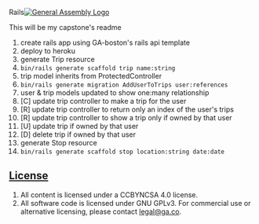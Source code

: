 Rails[![General Assembly Logo](https://camo.githubusercontent.com/1a91b05b8f4d44b5bbfb83abac2b0996d8e26c92/687474703a2f2f692e696d6775722e636f6d2f6b6538555354712e706e67)](https://generalassemb.ly/education/web-development-immersive)

This will be my capstone's readme

1. create rails app using GA-boston's rails api template
2. deploy to heroku
3. generate Trip resource
  1. `bin/rails generate scaffold trip name:string`
  2. trip model inherits from ProtectedController
  3. `bin/rails generate migration AddUserToTrips user:references`
  4. user & trip models updated to show one:many relationship
  5. [C] update trip controller to make a trip for the user
  6. [R] update trip controller to return only an index of the user's trips
  7. [R] update trip controller to show a trip only if owned by that user
  8. [U] update trip if owned by that user
  9. [D] delete trip if owned by that user
4. generate Stop resource
  1. `bin/rails generate scaffold stop location:string date:date`



## [License](LICENSE)

1.  All content is licensed under a CC­BY­NC­SA 4.0 license.
1.  All software code is licensed under GNU GPLv3. For commercial use or
    alternative licensing, please contact legal@ga.co.
